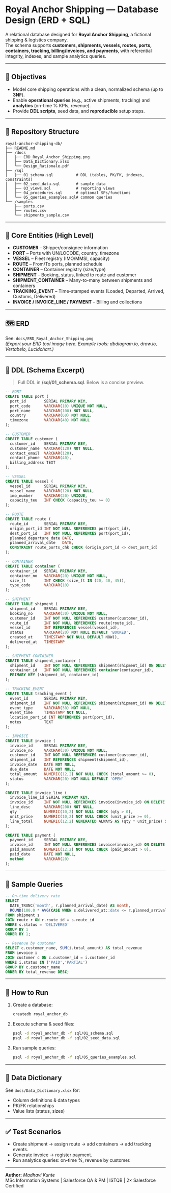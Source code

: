 # Royal Anchor Shipping — Database Design (ERD + SQL)

A relational database designed for **Royal Anchor Shipping**, a fictional shipping & logistics company.  
The schema supports **customers, shipments, vessels, routes, ports, containers, tracking, billing/invoices, and payments**, with referential integrity, indexes, and sample analytics queries.

---

## 🎯 Objectives
- Model core shipping operations with a clean, normalized schema (up to **3NF**).
- Enable **operational queries** (e.g., active shipments, tracking) and **analytics** (on-time % KPIs, revenue).
- Provide **DDL scripts**, seed data, and **reproducible** setup steps.

---

## 📂 Repository Structure
```
royal-anchor-shipping-db/
├── README.md
├── /docs
│   ├── ERD_Royal_Anchor_Shipping.png
│   ├── Data_Dictionary.xlsx
│   └── Design_Rationale.pdf
├── /sql
│   ├── 01_schema.sql          # DDL (tables, PK/FK, indexes, constraints)
│   ├── 02_seed_data.sql       # sample data
│   ├── 03_views.sql           # reporting views
│   ├── 04_procedures.sql      # optional SPs/functions
│   └── 05_queries_examples.sql# common queries
└── /samples
    ├── ports.csv
    ├── routes.csv
    └── shipments_sample.csv
```

---

## 🧱 Core Entities (High Level)
- **CUSTOMER** – Shipper/consignee information
- **PORT** – Ports with UN/LOCODE, country, timezone
- **VESSEL** – Fleet registry (IMO/MMSI, capacity)
- **ROUTE** – From/To ports, planned schedule
- **CONTAINER** – Container registry (size/type)
- **SHIPMENT** – Booking, status, linked to route and customer
- **SHIPMENT_CONTAINER** – Many-to-many between shipments and containers
- **TRACKING_EVENT** – Time-stamped events (Loaded, Departed, Arrived, Customs, Delivered)
- **INVOICE / INVOICE_LINE / PAYMENT** – Billing and collections

---

## 🗺️ ERD
See: `docs/ERD_Royal_Anchor_Shipping.png`  
*(Export your ERD tool image here. Example tools: dbdiagram.io, draw.io, Vertabelo, Lucidchart.)*

---

## 🧩 DDL (Schema Excerpt)

> Full DDL in **/sql/01_schema.sql**. Below is a concise preview.

```sql
-- PORT
CREATE TABLE port (
  port_id        SERIAL PRIMARY KEY,
  port_code      VARCHAR(10) UNIQUE NOT NULL,
  port_name      VARCHAR(100) NOT NULL,
  country        VARCHAR(60) NOT NULL,
  timezone       VARCHAR(40) NOT NULL
);

-- CUSTOMER
CREATE TABLE customer (
  customer_id    SERIAL PRIMARY KEY,
  customer_name  VARCHAR(120) NOT NULL,
  contact_email  VARCHAR(120),
  contact_phone  VARCHAR(40),
  billing_address TEXT
);

-- VESSEL
CREATE TABLE vessel (
  vessel_id      SERIAL PRIMARY KEY,
  vessel_name    VARCHAR(120) NOT NULL,
  imo_number     VARCHAR(20) UNIQUE,
  capacity_teu   INT CHECK (capacity_teu >= 0)
);

-- ROUTE
CREATE TABLE route (
  route_id       SERIAL PRIMARY KEY,
  origin_port_id INT NOT NULL REFERENCES port(port_id),
  dest_port_id   INT NOT NULL REFERENCES port(port_id),
  planned_departure_date DATE,
  planned_arrival_date   DATE,
  CONSTRAINT route_ports_chk CHECK (origin_port_id <> dest_port_id)
);

-- CONTAINER
CREATE TABLE container (
  container_id   SERIAL PRIMARY KEY,
  container_no   VARCHAR(20) UNIQUE NOT NULL,
  size_ft        INT CHECK (size_ft IN (20, 40, 45)),
  type_code      VARCHAR(10)
);

-- SHIPMENT
CREATE TABLE shipment (
  shipment_id    SERIAL PRIMARY KEY,
  booking_no     VARCHAR(30) UNIQUE NOT NULL,
  customer_id    INT NOT NULL REFERENCES customer(customer_id),
  route_id       INT NOT NULL REFERENCES route(route_id),
  vessel_id      INT REFERENCES vessel(vessel_id),
  status         VARCHAR(20) NOT NULL DEFAULT 'BOOKED',
  created_at     TIMESTAMP NOT NULL DEFAULT NOW(),
  delivered_at   TIMESTAMP
);

-- SHIPMENT_CONTAINER
CREATE TABLE shipment_container (
  shipment_id    INT NOT NULL REFERENCES shipment(shipment_id) ON DELETE CASCADE,
  container_id   INT NOT NULL REFERENCES container(container_id),
  PRIMARY KEY (shipment_id, container_id)
);

-- TRACKING_EVENT
CREATE TABLE tracking_event (
  event_id       SERIAL PRIMARY KEY,
  shipment_id    INT NOT NULL REFERENCES shipment(shipment_id) ON DELETE CASCADE,
  event_type     VARCHAR(30) NOT NULL,
  event_time     TIMESTAMP NOT NULL,
  location_port_id INT REFERENCES port(port_id),
  notes          TEXT
);

-- INVOICE
CREATE TABLE invoice (
  invoice_id     SERIAL PRIMARY KEY,
  invoice_no     VARCHAR(30) UNIQUE NOT NULL,
  customer_id    INT NOT NULL REFERENCES customer(customer_id),
  shipment_id    INT REFERENCES shipment(shipment_id),
  invoice_date   DATE NOT NULL,
  due_date       DATE NOT NULL,
  total_amount   NUMERIC(12,2) NOT NULL CHECK (total_amount >= 0),
  status         VARCHAR(20) NOT NULL DEFAULT 'OPEN'
);

CREATE TABLE invoice_line (
  invoice_line_id SERIAL PRIMARY KEY,
  invoice_id     INT NOT NULL REFERENCES invoice(invoice_id) ON DELETE CASCADE,
  line_desc      VARCHAR(200) NOT NULL,
  qty            NUMERIC(10,2) NOT NULL CHECK (qty > 0),
  unit_price     NUMERIC(10,2) NOT NULL CHECK (unit_price >= 0),
  line_total     NUMERIC(12,2) GENERATED ALWAYS AS (qty * unit_price) STORED
);

CREATE TABLE payment (
  payment_id     SERIAL PRIMARY KEY,
  invoice_id     INT NOT NULL REFERENCES invoice(invoice_id) ON DELETE CASCADE,
  paid_amount    NUMERIC(12,2) NOT NULL CHECK (paid_amount > 0),
  paid_date      DATE NOT NULL,
  method         VARCHAR(20)
);
```

---

## 🧪 Sample Queries

```sql
-- On-time delivery rate
SELECT
  DATE_TRUNC('month', r.planned_arrival_date) AS month,
  ROUND(100.0 * AVG(CASE WHEN s.delivered_at::date <= r.planned_arrival_date THEN 1 ELSE 0 END), 2) AS on_time_pct
FROM shipment s
JOIN route r ON r.route_id = s.route_id
WHERE s.status = 'DELIVERED'
GROUP BY 1
ORDER BY 1;

-- Revenue by customer
SELECT c.customer_name, SUM(i.total_amount) AS total_revenue
FROM invoice i
JOIN customer c ON c.customer_id = i.customer_id
WHERE i.status IN ('PAID','PARTIAL')
GROUP BY c.customer_name
ORDER BY total_revenue DESC;
```

---

## 🧭 How to Run
1. Create a database:
   ```bash
   createdb royal_anchor_db
   ```
2. Execute schema & seed files:
   ```bash
   psql -d royal_anchor_db -f sql/01_schema.sql
   psql -d royal_anchor_db -f sql/02_seed_data.sql
   ```
3. Run sample queries:
   ```bash
   psql -d royal_anchor_db -f sql/05_queries_examples.sql
   ```

---

## 📒 Data Dictionary
See `docs/Data_Dictionary.xlsx` for:
- Column definitions & data types
- PK/FK relationships
- Value lists (status, sizes)

---

## ✅ Test Scenarios
- Create shipment → assign route → add containers → add tracking events.  
- Generate invoice → register payment.  
- Run analytics queries: on-time %, revenue by customer.  

---

**Author:** *Madhavi Kunte*  
MSc Information Systems | Salesforce QA & PM | ISTQB | 2× Salesforce Certified
